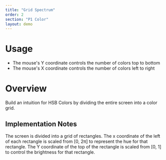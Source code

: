 ```yaml
---
title: "Grid Spectrum"
order: 2
section: "P1 Color"
layout: demo
---
```


# Usage

* The mouse's Y coordinate controls the number of colors top to bottom
* The mouse's X coordinate controls the number of colors left to right

# Overview

Build an intuition for HSB Colors by dividing the entire screen into a color grid.

## Implementation Notes

The screen is divided into a grid of rectangles. The x coordinate of the left
of each rectangle is scaled from [0, 2π] to represent the hue for that
rectangle. The Y coordinate of the top of the rectangle is scaled from [0, 1] to control
the brightness for that rectangle.
